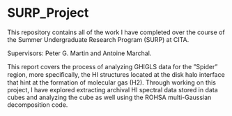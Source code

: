 # SURP_Project

This repository contains all of the work I have completed over the course of the Summer Undergraduate Research Program (SURP) at CITA.

Supervisors: Peter G. Martin and Antoine Marchal.

This report covers the process of analyzing GHIGLS data for the ”Spider” region, more speciﬁcally, the HI structures located at the disk halo interface that hint at the formation of molecular gas (H2). Through working on this project, I have explored extracting archival HI spectral data stored in data cubes and analyzing the cube as well using the ROHSA multi-Gaussian decomposition code.

